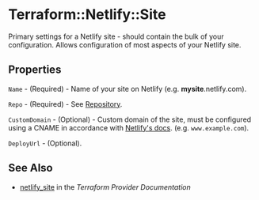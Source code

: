 # Terraform::Netlify::Site

Primary settings for a Netlify site - should contain the bulk of your configuration. Allows configuration of most aspects of your Netlify site.

## Properties

`Name` - (Required) - Name of your site on Netlify (e.g. **mysite**.netlify.com).

`Repo` - (Required) - See [Repository](#repo).

`CustomDomain` - (Optional) - Custom domain of the site, must be configured using a CNAME in accordance with [Netlify's docs](https://www.netlify.com/docs/custom-domains). (e.g. `www.example.com`).

`DeployUrl` - (Optional).


## See Also

* [netlify_site](https://www.terraform.io/docs/providers/netlify/r/site.html) in the _Terraform Provider Documentation_